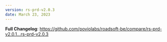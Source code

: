 ```yaml
---
version: rs-prd-v2.0.3
date: March 23, 2023
---
```


**Full Changelog**: https://github.com/poviolabs/roadsoft-be/compare/rs-prd-v2.0.1...rs-prd-v2.0.3